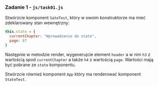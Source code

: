### Zadanie 1 - `js/task01.js`
Stwórzcie komponent `SateTest`, który w swoim konstruktorze ma mieć zdeklarowany stan wewnętrzny:

```js
this.state = {
  currentChapter: "Wprowadzenie do state",
  page: 87
}
```

Następnie w metodzie render, wygenerujcie element `header` a w nim `h3` z wartością spod `currentChapter` a także `h4` z wartością `page`. Wartości mają być pobrane ze `state` komponentu.

Stwórzcie również komponent `App` który ma renderować komponent `StateTest`.